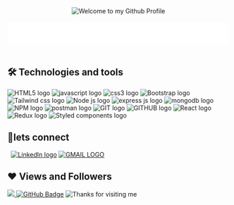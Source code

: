 <!-- "Hero" Header -->
<div align="center">
  <img src="https://github.com/BrunnerLivio/brunnerlivio/blob/master/images/welcome.png?raw=true" style="max-width: 100%;" alt="Welcome to my Github Profile" />
  <br />
  <br />
  <img height="50" alt="My Name is Suman and I like coading" src="./name.svg" />
  <br />
  <br />

</div>

## 🛠 Technologies and tools

<p>
<img src="https://img.shields.io/badge/HTML5-282C34?logo=html5&logoColor=E34F26" alt="HTML5 logo" title="HTML5" height="25" />
<img src="https://img.shields.io/badge/javascript-282C34?logo=javascript&logoColor=" alt="javascript logo" title="javascript" height="25" />
<img src="https://img.shields.io/badge/css3-282C34?logo=css3&logoColor=E34F26" alt="css3 logo" title="css3" height="25" />
<img src="https://img.shields.io/badge/Bootstrap-282C34?logo=Bootstrap" alt="Bootstrap logo" title="Bootstrap" height="25" />
<img src="https://img.shields.io/badge/Tailwind css-282C34?logo=Tailwind css" alt="Tailwind css logo" title="Tailwind css" height="25" />
<img src="https://img.shields.io/badge/Node js-282C34?logo=nodedotjs" alt="Node js logo" title="Node js" height="25" />
<img src="https://img.shields.io/badge/express js-282C34?logo=express" alt="express js logo" title="express js" height="25" />
<img src="https://img.shields.io/badge/mongodb-282C34?logo=mongodb" alt="mongodb logo" title="mongodb" height="25" />
<img src="https://img.shields.io/badge/NPM-282C34?logo=NPM" alt="NPM logo" title="NPM" height="25" />
<img src="https://img.shields.io/badge/postman-282C34?logo=postman" alt="postman logo" title="postman" height="25" />
<img src="https://img.shields.io/badge/GIT-282C34?logo=GIT" alt="GIT logo" title="GIT" height="25" />
<img src="https://img.shields.io/badge/GITHUB-282C34?logo=GITHUB" alt="GITHUB logo" title="GITHUB" height="25" />
<img src="https://img.shields.io/badge/React-282C34?logo=React" alt="React logo" title="React" height="25" />
<img src="https://img.shields.io/badge/Redux-282C34?logo=Redux" alt="Redux logo" title="Redux" height="25" />
<img src="https://img.shields.io/badge/Styled components-282C34?logo=Styled components" alt="Styled components logo" title="Styled components" height="25" />
</p>



## 🤝lets connect


&nbsp;
[<img src="https://img.shields.io/badge/LinkedIn-282C34?logo=linkedin&logoColor=0077B5" alt="LinkedIn logo" title="LinkedIn" height="25" />](https://www.linkedin.com/in/suman-sakshi-751188218/)
[<img src="https://img.shields.io/badge/GMAIL-282C34?logo=gmail&logoColor=E34F26" alt="GMAIL LOGO" />](https://www.linkedin.com/in/suman-sakshi-751188218/)



##  ❤ Views and Followers

<a href="https://komarev.com/ghpvc/?username=sumansaksh">
    <img src="https://komarev.com/ghpvc/?username=sumansaksh">
</a>
<a href="https://img.shields.io/github/followers/sumansaksh"><img src="https://img.shields.io/github/followers/sumansaksh?label=Followers&style=social" alt="GitHub Badge"></a>

<!-- footer thanks -->
<img height="120" alt="Thanks for visiting me" width="100%" src="https://raw.githubusercontent.com/BrunnerLivio/brunnerlivio/master/images/marquee.svg" />
<br />
</div>

